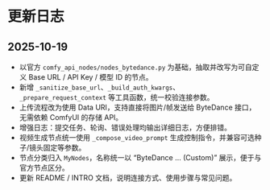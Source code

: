 # 更新日志

## 2025-10-19

- 以官方 `comfy_api_nodes/nodes_bytedance.py` 为基础，抽取并改写为可自定义 Base URL / API Key / 模型 ID 的节点。
- 新增 `_sanitize_base_url`、`_build_auth_kwargs`、`_prepare_request_context` 等工具函数，统一校验连接参数。
- 上传流程改为使用 Data URI，支持直接将图片/帧发送给 ByteDance 接口，无需依赖 ComfyUI 的存储 API。
- 增强日志：提交任务、轮询、错误处理均输出详细日志，方便排错。
- 视频生成节点统一使用 `_compose_video_prompt` 生成控制指令，并兼容可选种子/镜头固定等参数。
- 节点分类归入 `MyNodes`，名称统一以 “ByteDance … (Custom)” 展示，便于与官方节点区分。
- 更新 README / INTRO 文档，说明连接方式、使用步骤与常见问题。

